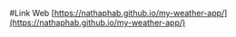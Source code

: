 #Link Web
[https://nathaphab.github.io/my-weather-app/](https://nathaphab.github.io/my-weather-app/)
